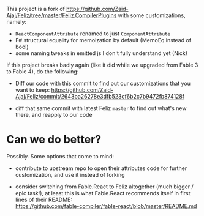 ﻿This project is a fork of https://github.com/Zaid-Ajaj/Feliz/tree/master/Feliz.CompilerPlugins 
with some customizations, namely:

* `ReactComponentAttribute` renamed to just `ComponentAttribute`
* F# structural equality for memoization by default (MemoEq instead of bool)
* some naming tweaks in emitted js I don't fully understand yet (Nick) 

If this project breaks badly again (like it did while we upgraded from Fable 3 to Fable 4), do the following:

* Diff our code with this commit to find out our customizations that you want to keep:
https://github.com/Zaid-Ajaj/Feliz/commit/2643ba26278e3dfb523cf6b2c7b9472fb874128f

* diff that same commit with latest Feliz `master` to find out what's new there, and reapply to our code

# Can we do better?

Possibly. Some options that come to mind:

* contribute to upstream repo to open their attributes code for further customization, and use it instead of forking

* consider switching from Fable.React to Feliz altogether (much bigger / epic task!), 
at least this is what Fable.React recommends itself in first lines of their README:  
https://github.com/fable-compiler/fable-react/blob/master/README.md
